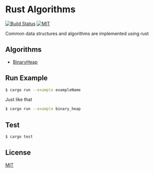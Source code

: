 # Rust Algorithms
[![Build Status](https://travis-ci.org/acodercat/rust-algorithms.svg?branch=master)](https://travis-ci.org/acodercat/rust-algorithms)
[![MIT](https://img.shields.io/badge/License-MIT-green.svg)](https://github.com/acodercat/rust-algorithms/blob/master/LICENSE)

Common data structures and algorithms are implemented using rust

## Algorithms

* [BinaryHeap](https://github.com/acodercat/rust-algorithms/blob/master/src/tree/binary_heap.rs)

## Run Example

```bash
$ cargo run --example exampleName
```
Just like that
```bash
$ cargo run --example binary_heap
```

## Test

```bash
$ cargo test
```

## License

[MIT](LICENSE)